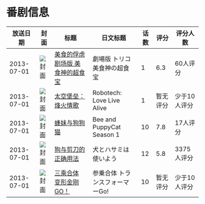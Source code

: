 # 番剧信息

|放送日期|封面|标题|日文标题|话数|评分|评分人数|
|---|---|---|---|---|---|---|
|2013-07-01|![封面](https://lain.bgm.tv/pic/cover/c/ae/ad/94259_GVxKC.jpg)|[美食的俘虏剧场版 美食神的超食宝](https://bangumi.tv/subject/94259)|劇場版 トリコ 美食神の超食宝|1|6.3|60人评分|
|2013-07-01|![封面](https://lain.bgm.tv/pic/cover/c/94/ba/89881_o0VjQ.jpg)|[太空堡垒：烽火情歌](https://bangumi.tv/subject/89881)|Robotech: Love Live Alive|1|暂无评分|少于10人评分|
|2013-07-01|![封面](https://lain.bgm.tv/pic/cover/c/01/7d/117395_Zu5zv.jpg)|[蜂妹与狗狗猫](https://bangumi.tv/subject/117395)|Bee and PuppyCat Season 1|10|7.8|17人评分|
|2013-07-01|![封面](https://lain.bgm.tv/pic/cover/c/d9/81/72940_Z4Nua.jpg)|[狗与剪刀的正确用法](https://bangumi.tv/subject/72940)|犬とハサミは使いよう|12|5.8|3375人评分|
|2013-07-01|![封面](https://lain.bgm.tv/pic/cover/c/b4/16/186903_g7GsN.jpg)|[三乘合体 变形金刚GO！](https://bangumi.tv/subject/186903)|参乗合体 トランスフォーマーGo!|10|暂无评分|少于10人评分|
